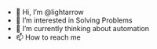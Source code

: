 - 👋 Hi, I’m @lightarrow
- 👀 I’m interested in Solving Problems
- 🌱 I’m currently thinking about automation
- 📫 How to reach me 

<!---
lightarrow/lightarrow is a ✨ special ✨ repository because its `README.md` (this file) appears on your GitHub profile.
You can click the Preview link to take a look at your changes.
--->


